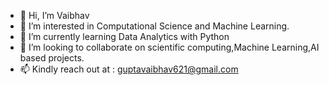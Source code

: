 - 👋 Hi, I’m Vaibhav
- 👀 I’m interested in Computational Science and Machine Learning.
- 🌱 I’m currently learning Data Analytics with Python
- 💞️ I’m looking to collaborate on scientific computing,Machine Learning,AI based projects.
- 📫 Kindly reach out at : guptavaibhav621@gmail.com 

<!---
Vaib2001/Vaib2001 is a ✨ special ✨ repository because its `README.md` (this file) appears on your GitHub profile.
You can click the Preview link to take a look at your changes.
--->
